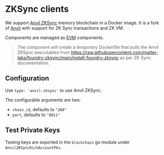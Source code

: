 # ZKSync clients

We support [Anvil ZKSync](https://foundry-book.zksync.io/anvil-zksync/) memory blockchain in a Docker image.
It is a fork of [Anvil](https://book.getfoundry.sh/anvil/) with support for ZK Sync transactions and ZK VM.

Components are managed as [EVM](./evm) components.

> The component will create a temporary Dockerfile that pulls the Anvil ZKSync executables from https://raw.githubusercontent.com/matter-labs/foundry-zksync/main/install-foundry-zksync
> as per ZK Sync documentation.

## Configuration

Use `type: 'anvil-zksync'` to use Anvil ZKSync.

The configurable arguments are two:

- `chain_id`, defaults to `"260"`
- `port`, defaults to `"8011"`

## Test Private Keys

Testing keys are exported in the `blockchain` go module under `AnvilZKSyncRichAccountPks`.
